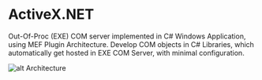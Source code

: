 # ActiveX.NET
Out-Of-Proc (EXE) COM server implemented in C# Windows Application, using MEF Plugin Architecture. Develop COM objects in C# Libraries, which automatically get hosted in EXE COM Server, with minimal configuration.

![alt Architecture](https://github.com/avarghesein/ActiveX.NET/blob/master/ActiveX.NET.Architecture.jpg)

